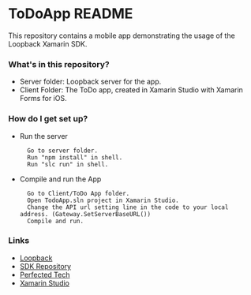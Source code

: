 # ToDoApp README #

This repository contains a mobile app demonstrating the usage of the Loopback Xamarin SDK.

### What's in this repository? ###

* Server folder: Loopback server for the app.
* Client Folder: The ToDo app, created in Xamarin Studio with Xamarin Forms for iOS.

### How do I get set up? ###

* Run the server

        Go to server folder.
        Run "npm install" in shell.
        Run "slc run" in shell.

* Compile and run the App

        Go to Client/ToDo App folder.
        Open TodoApp.sln project in Xamarin Studio.
        Change the API url setting line in the code to your local address. (Gateway.SetServerBaseURL())
        Compile and run.

### Links ###

* [Loopback](http://loopback.io)
* [SDK Repository](https://github.com/strongloop/loopback-sdk-xamarin)
* [Perfected Tech](http://perfectedtech.com)
* [Xamarin Studio](http://xamarin.com)
